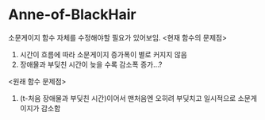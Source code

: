 # Anne-of-BlackHair
소문게이지 함수 자체를 수정해야할 필요가 있어보임.
<현재 함수의 문제점>
1. 시간이 흐름에 따라 소문게이지 증가폭이 별로 커지지 않음
2. 장애물과 부딪친 시간이 늦을 수록 감소폭 증가...? 

<원래 함수 문제점>
1. (t-처음 장애물과 부딪친 시간)이어서 맨처음엔 오히려 부딪치고 일시적으로 소문게이지가 감소함
